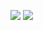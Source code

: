 ![](https://raw.githubusercontent.com/kencx/github-stats/master/generated/overview.svg#gh-dark-mode-only)
![](https://raw.githubusercontent.com/kencx/github-stats/master/generated/languages.svg#gh-dark-mode-only)
